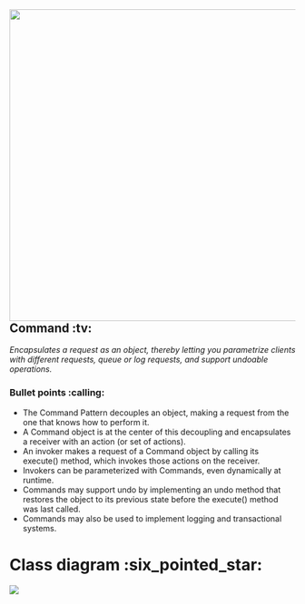 <img align="right" height="550" width="640" src="https://user-images.githubusercontent.com/25085025/74012750-6bc8b000-49a4-11ea-836d-c7e8e799632f.png"/>
<p><h2>Command :tv:</h2><i>Encapsulates a request as an object, thereby letting you parametrize clients with different requests, queue or log requests, and support undoable operations.</i></p>
<h3>Bullet points :calling:</h3>
<ul>
  <li>The Command Pattern decouples an object, making a request from the one that knows how to perform it.</li>
  <li>A Command object is at the center of this decoupling and encapsulates a receiver with an action (or set of actions).</li>
  <li>An invoker makes a request of a Command object by calling its execute() method, which invokes those actions on the receiver.</li>
  <li>Invokers can be parameterized with Commands, even dynamically at runtime.</li>
  <li>Commands may support undo by implementing an undo method that restores the object to its previous state before the execute() method was last called.</li>
  <li>Commands may also be used to implement logging and transactional systems.</li>
</ul>
<h1>Class diagram :six_pointed_star:	</h1>
<img align="left" src="https://user-images.githubusercontent.com/25085025/74012523-e3e2a600-49a3-11ea-9830-4c21a55fff0a.png"/>
